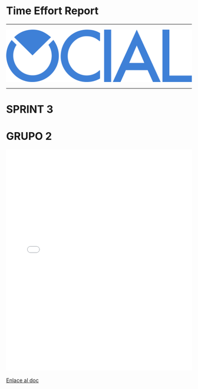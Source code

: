 # Time Effort Report

---

<MDXLayout>
  <img src="https://github.com/ispp-2324-ocial/KB/blob/main/assets/Texto_Ocial.png?raw=true" alt="Texto_Ocial" className="img-centered img-custom-height" />
</MDXLayout>

---

# SPRINT 3
# GRUPO 2

<MDXLayout>
  <embed src="/assets/files/Clockify_Time_Report_Summary_05_03_2024-02_04_2024-1352cd7a321506f6f47310bdb408982f.pdf" type="application/pdf" width="100%" height="600px" />
</MDXLayout>

[Enlace al doc](../../static/PDFs/Clockify_Time_Report_Summary_05_03_2024-02_04_2024.pdf)